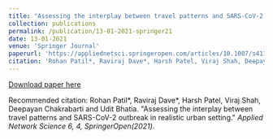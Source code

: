 ```yaml
---
title: "Assessing the interplay between travel patterns and SARS-CoV-2 outbreak in realistic urban setting"
collection: publications
permalink: /publication/13-01-2021-springer21
date: 13-01-2021
venue: 'Springer Journal'
paperurl: 'https://appliednetsci.springeropen.com/articles/10.1007/s41109-020-00346-3'
citation: 'Rohan Patil*, Raviraj Dave*, Harsh Patel, Viraj Shah, Deepayan Chakrabarti and Udit Bhatia. &quot;Assessing the interplay between travel patterns and SARS-CoV-2 outbreak in realistic urban setting.&quot; <i>Applied Network Science 6, 4, SpringerOpen(2021)</i>.'
---
```

[Download paper here](https://appliednetsci.springeropen.com/articles/10.1007/s41109-020-00346-3)

Recommended citation: Rohan Patil*, Raviraj Dave*, Harsh Patel, Viraj Shah, Deepayan Chakrabarti and Udit Bhatia. "Assessing the interplay between travel patterns and SARS-CoV-2 outbreak in realistic urban setting." <i>Applied Network Science 6, 4, SpringerOpen(2021)</i>.